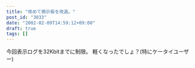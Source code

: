 ```yaml
---
title: "改めて掲示板を改造。"
post_id: "3033"
date: "2002-02-09T14:59:12+09:00"
draft: true
tags: []
---
```



今回表示ログを32Kbitまでに制限。 軽くなったでしょ？(特にケータイユーザー)
